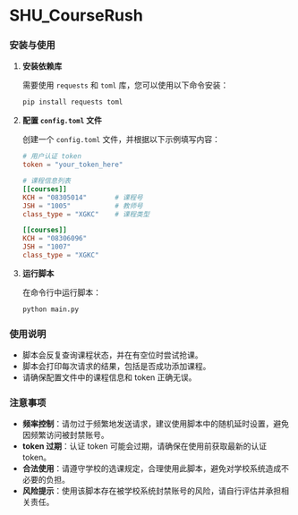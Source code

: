 # SHU_CourseRush

### 安装与使用

1. **安装依赖库**

   需要使用 `requests` 和 `toml` 库，您可以使用以下命令安装：

   ```sh
   pip install requests toml
   ```

2. **配置 `config.toml` 文件**

   创建一个 `config.toml` 文件，并根据以下示例填写内容：

   ```toml
   # 用户认证 token
   token = "your_token_here"

   # 课程信息列表
   [[courses]]
   KCH = "08305014"       # 课程号
   JSH = "1005"           # 教师号
   class_type = "XGKC"    # 课程类型

   [[courses]]
   KCH = "08306096"
   JSH = "1007"
   class_type = "XGKC"
   ```

3. **运行脚本**

   在命令行中运行脚本：

   ```sh
   python main.py
   ```

### 使用说明

- 脚本会反复查询课程状态，并在有空位时尝试抢课。
- 脚本会打印每次请求的结果，包括是否成功添加课程。
- 请确保配置文件中的课程信息和 token 正确无误。

### 注意事项

- **频率控制**：请勿过于频繁地发送请求，建议使用脚本中的随机延时设置，避免因频繁访问被封禁账号。
- **token 过期**：认证 token 可能会过期，请确保在使用前获取最新的认证 token。
- **合法使用**：请遵守学校的选课规定，合理使用此脚本，避免对学校系统造成不必要的负担。
- **风险提示**：使用该脚本存在被学校系统封禁账号的风险，请自行评估并承担相关责任。
